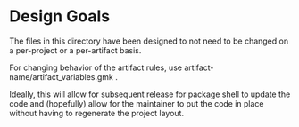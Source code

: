# Design Goals

The files in this directory have been designed to not need to be changed on
a per-project or a per-artifact basis.

For changing behavior of the artifact rules, use artifact-name/artifact_variables.gmk .

Ideally, this will allow for subsequent release for package shell to update the code
and (hopefully) allow for the maintainer to put the code in place without having
to regenerate the project layout.
